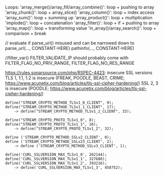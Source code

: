 Loops:
    'array_merge()/array_fill/array_combine()': loop + pushing to array
    'array_chunk()':                            loop + array_slice()
    'array_column()':                           loop + index access
    'array_sum()':                              loop + summing up
    'array_product()':                          loop + multiplication
    'implode()':                                loop + concatenation
    'array_filter()':                           loop + if + pushing to array
    'array_map()':                              loop + transforming value
    'in_array()/array_search()':                loop + comparison + break

// evaluate if parse_url() misused and can be narrowed down to
parse_url(..., CONSTANT-HERE)
pathinfo(..., CONSTANT-HERE)

//filter_var()
FILTER_VALIDATE_IP should probably come with FILTER_FLAG_NO_PRIV_RANGE, FILTER_FLAG_NO_RES_RANGE

https://rules.sonarsource.com/php/RSPEC-4423: insecure SSL versions
    TLS 1, 1.1, 1.2 is insecure (FREAK, POODLE, BEAST, CRIME; https://www.acunetix.com/blog/articles/tls-ssl-cipher-hardening/)
    SSL 2, 3        is insecure (POODLE; https://www.acunetix.com/blog/articles/tls-ssl-cipher-hardening/)
    
    define("STREAM_CRYPTO_METHOD_TLSv1_0_CLIENT", 9);
    define("STREAM_CRYPTO_METHOD_TLSv1_1_CLIENT", 17);
        -> define("STREAM_CRYPTO_METHOD_TLSv1_2_CLIENT", 33);
    
    define("STREAM_CRYPTO_PROTO_TLSv1_0", 8);
    define("STREAM_CRYPTO_PROTO_TLSv1_1", 16);
        -> define("STREAM_CRYPTO_PROTO_TLSv1_2", 32);
    
    define ('STREAM_CRYPTO_METHOD_SSLv2_CLIENT', 0);
    define ('STREAM_CRYPTO_METHOD_SSLv23_CLIENT', 2);
        -> define ('STREAM_CRYPTO_METHOD_SSLv3_CLIENT', 1);
    
    define('CURL_SSLVERSION_MAX_TLSv1_0', 262144);
    define('CURL_SSLVERSION_MAX_TLSv1_1', 327680);
    define('CURL_SSLVERSION_MAX_TLSv1_2', 393216);
        -> define('CURL_SSLVERSION_MAX_TLSv1_3', 458752);